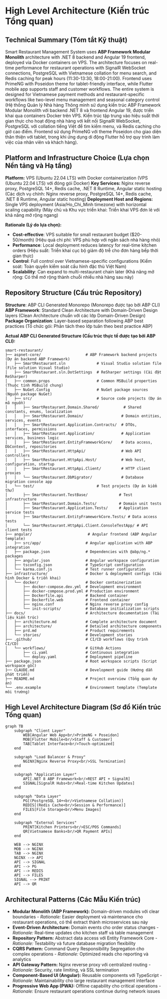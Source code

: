 # High Level Architecture (Kiến trúc Tổng quan)

## Technical Summary (Tóm tắt Kỹ thuật)

Smart Restaurant Management System uses **ABP Framework Modular Monolith** architecture with .NET 8 backend and Angular 19 frontend, deployed via Docker containers on VPS. The architecture focuses on real-time performance for restaurant operations with SignalR WebSocket connections, PostgreSQL with Vietnamese collation for menu search, and Redis caching for peak hours (11:30-13:30, 18:00-21:00). Frontend uses PrimeNG with Poseidon theme for tablet-friendly interface, while Flutter mobile app supports staff and customer workflows. The entire system is designed for Vietnamese payment methods and restaurant-specific workflows like two-level menu management and seasonal category control (Hệ thống Quản lý Nhà hàng Thông minh sử dụng kiến trúc ABP Framework Modular Monolith với backend .NET 8 và frontend Angular 19, được triển khai qua containers Docker trên VPS. Kiến trúc tập trung vào hiệu suất thời gian thực cho hoạt động nhà hàng với kết nối SignalR WebSocket, PostgreSQL với collation tiếng Việt để tìm kiếm menu, và Redis caching cho giờ cao điểm. Frontend sử dụng PrimeNG với theme Poseidon cho giao diện thân thiện với tablet, trong khi ứng dụng di động Flutter hỗ trợ quy trình làm việc của nhân viên và khách hàng).

## Platform and Infrastructure Choice (Lựa chọn Nền tảng và Hạ tầng)

**Platform:** VPS (Ubuntu 22.04 LTS) with Docker containerization (VPS (Ubuntu 22.04 LTS) với đóng gói Docker)
**Key Services:** Nginx reverse proxy, PostgreSQL 14+, Redis cache, .NET 8 Runtime, Angular static hosting (Các dịch vụ chính: Nginx reverse proxy, PostgreSQL 14+, Redis cache, .NET 8 Runtime, Angular static hosting)
**Deployment Host and Regions:** Single VPS deployment (Asia/Ho_Chi_Minh timezone) with horizontal scaling capability (Máy chủ và Khu vực triển khai: Triển khai VPS đơn lẻ với khả năng mở rộng ngang)

**Rationale (Lý do lựa chọn):**
- **Cost-effective**: VPS suitable for small restaurant budget ($20-50/month) (Hiệu quả chi phí: VPS phù hợp với ngân sách nhà hàng nhỏ)
- **Performance**: Local deployment reduces latency for real-time kitchen orders (Hiệu suất: Triển khai cục bộ giảm độ trễ cho đơn hàng bếp thời gian thực)
- **Control**: Full control over Vietnamese-specific configurations (Kiểm soát: Toàn quyền kiểm soát cấu hình đặc thù Việt Nam)
- **Scalability**: Can expand to multi-restaurant chain later (Khả năng mở rộng: Có thể mở rộng thành chuỗi nhiều nhà hàng sau này)

## Repository Structure (Cấu trúc Repository)

**Structure**: ABP CLI Generated Monorepo (Monorepo được tạo bởi ABP CLI)
**ABP Framework**: Standard Clean Architecture with Domain-Driven Design layers (Clean Architecture chuẩn với các lớp Domain-Driven Design)
**Package Organization**: Layer-based separation following ABP best practices (Tổ chức gói: Phân tách theo lớp tuân theo best practice ABP)

**Actual ABP CLI Generated Structure (Cấu trúc thực tế được tạo bởi ABP CLI):**
```
smart-restaurant/
├── aspnet-core/                    # ABP Framework backend projects (Dự án backend ABP Framework)
│   ├── SmartRestaurant.sln              # Visual Studio solution file (File solution Visual Studio)
│   ├── SmartRestaurant.sln.DotSettings  # ReSharper settings (Cài đặt ReSharper)
│   ├── common.props                     # Common MSBuild properties (Thuộc tính MSBuild chung)
│   ├── NuGet.Config                     # NuGet package sources (Nguồn package NuGet)
│   ├── src/                             # Source code projects (Dự án mã nguồn)
│   │   ├── SmartRestaurant.Domain.Shared/           # Shared constants, enums, localization
│   │   ├── SmartRestaurant.Domain/                 # Domain entities, services, events
│   │   ├── SmartRestaurant.Application.Contracts/  # DTOs, interfaces, permissions
│   │   ├── SmartRestaurant.Application/            # Application services, business logic
│   │   ├── SmartRestaurant.EntityFrameworkCore/    # Data access, DbContext, repositories
│   │   ├── SmartRestaurant.HttpApi/                # Web API controllers
│   │   ├── SmartRestaurant.HttpApi.Host/           # Web host, configuration, startup
│   │   ├── SmartRestaurant.HttpApi.Client/         # HTTP client proxies
│   │   └── SmartRestaurant.DbMigrator/             # Database migration console app
│   └── test/                            # Test projects (Dự án kiểm thử)
│       ├── SmartRestaurant.TestBase/              # Test infrastructure
│       ├── SmartRestaurant.Domain.Tests/          # Domain unit tests
│       ├── SmartRestaurant.Application.Tests/     # Application service tests
│       ├── SmartRestaurant.EntityFrameworkCore.Tests/ # Data access tests
│       └── SmartRestaurant.HttpApi.Client.ConsoleTestApp/ # API client tests
├── angular/                         # Angular frontend (ABP Angular template)
│   ├── src/app/                    # Angular application with ABP integration
│   ├── package.json                # Dependencies with @abp/ng.* packages
│   ├── angular.json                # Angular workspace configuration
│   ├── tsconfig.json               # TypeScript configuration
│   └── karma.conf.js               # Test runner configuration
├── infrastructure/                 # Docker & deployment configs (Cấu hình Docker & triển khai)
│   └── docker/                     # Docker containerization
│       ├── docker-compose.dev.yml  # Development environment
│       ├── docker-compose.prod.yml # Production environment
│       ├── Dockerfile.api          # Backend container
│       ├── Dockerfile.web          # Frontend container
│       ├── nginx.conf              # Nginx reverse proxy config
│       └── init-scripts/           # Database initialization scripts
├── docs/                           # Architecture documentation (Tài liệu kiến trúc)
│   ├── architecture.md             # Complete architecture document
│   ├── architecture/               # Detailed architecture components
│   ├── prd.md                      # Product requirements
│   └── stories/                    # Development stories
├── .github/                        # CI/CD workflows (Quy trình CI/CD)
│   └── workflows/                  # GitHub Actions
│       ├── ci.yaml                 # Continuous integration
│       └── deploy.yaml             # Deployment pipeline
├── package.json                    # Root workspace scripts (Script workspace gốc)
├── CLAUDE.md                       # Development guide (Hướng dẫn phát triển)
├── README.md                       # Project overview (Tổng quan dự án)
└── .env.example                    # Environment template (Template môi trường)
```

## High Level Architecture Diagram (Sơ đồ Kiến trúc Tổng quan)

```mermaid
graph TB
    subgraph "Client Layer"
        WEB[Angular Web App<br/>PrimeNG + Poseidon]
        MOB[Flutter Mobile<br/>Staff & Customer]
        TAB[Tablet Interface<br/>Touch-optimized]
    end
    
    subgraph "Load Balancer & Proxy"
        NGINX[Nginx Reverse Proxy<br/>SSL Termination]
    end
    
    subgraph "Application Layer"
        API[.NET 8 ABP Framework<br/>REST API + SignalR]
        SIGNAL[SignalR Hubs<br/>Real-time Kitchen Updates]
    end
    
    subgraph "Data Layer"
        PG[(PostgreSQL 14+<br/>Vietnamese Collation)]
        REDIS[(Redis Cache<br/>Session & Performance)]
        FILES[File Storage<br/>Menu Images]
    end
    
    subgraph "External Services"
        PRINT[Kitchen Printers<br/>ESC/POS Commands]
        QR[Vietnamese Banks<br/>QR Payment APIs]
    end
    
    WEB --> NGINX
    MOB --> NGINX
    TAB --> NGINX
    NGINX --> API
    API --> SIGNAL
    API --> PG
    API --> REDIS
    API --> FILES
    SIGNAL --> PRINT
    API --> QR
```

## Architectural Patterns (Các Mẫu Kiến trúc)

- **Modular Monolith (ABP Framework):** Domain-driven modules với clear boundaries - _Rationale:_ Easier deployment và maintenance cho restaurant operations, có thể extract thành microservices sau này
- **Event-Driven Architecture:** Domain events cho order status changes - _Rationale:_ Real-time updates cho kitchen staff và table management
- **Repository Pattern:** Abstract data access với Entity Framework Core - _Rationale:_ Testability và future database migration flexibility
- **CQRS Pattern:** Command Query Responsibility Segregation cho complex operations - _Rationale:_ Optimized reads cho reporting và analytics
- **API Gateway Pattern:** Nginx reverse proxy với centralized routing - _Rationale:_ Security, rate limiting, và SSL termination
- **Component-Based UI (Angular):** Reusable components với TypeScript - _Rationale:_ Maintainability cho large restaurant management interface
- **Progressive Web App (PWA):** Offline capability cho critical operations - _Rationale:_ Ensure restaurant operations continue during network issues
